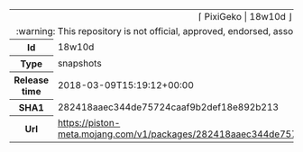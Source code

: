 <html><table>
<tr><td colspan="2" align="center"><img width="0" height="0"><br/>⌈ PixiGeko | 18w10d ⌋<br/><img width="0" height="0"></td></tr>
<tr><td colspan="2" align="center"><img width="0" height="0"><br/>
:warning: This repository is not official, approved, endorsed, associated or connected with Mojang :warning:
<br/><img width="0" height="0"></td></tr>
<tr><th>Id</th><td>18w10d</td></tr>
<tr><th>Type</th><td>snapshots</td></tr>
<tr><th>Release time</th><td>2018-03-09T15:19:12+00:00</td></tr>
<tr><th>SHA1</th><td>282418aaec344de75724caaf9b2def18e892b213</td></tr>
<tr><th>Url</th><td><a href="https://piston-meta.mojang.com/v1/packages/282418aaec344de75724caaf9b2def18e892b213/18w10d.json">https://piston-meta.mojang.com/v1/packages/282418aaec344de75724caaf9b2def18e892b213/18w10d.json</a></td></tr>